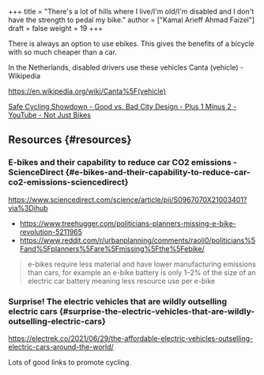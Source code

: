 +++
title = "There's a lot of hills where I live/I'm old/I'm disabled and I don't have the strength to pedal my bike."
author = ["Kamal Arieff Ahmad Faizel"]
draft = false
weight = 19
+++

There is always an option to use ebikes. This gives the benefits of a bicycle with so much cheaper than a car.

In the Netherlands, disabled drivers use these vehicles Canta (vehicle) - Wikipedia

<https://en.wikipedia.org/wiki/Canta%5F(vehicle)>

[Safe Cycling Showdown - Good vs. Bad City Design - Plus 1 Minus 2 - YouTube - Not Just Bikes](https://youtu.be/M8F5hXqS-Ac?t=75)


## Resources {#resources}


### E-bikes and their capability to reduce car CO2 emissions - ScienceDirect {#e-bikes-and-their-capability-to-reduce-car-co2-emissions-sciencedirect}

<https://www.sciencedirect.com/science/article/pii/S0967070X21003401?via%3Dihub>

-   <https://www.treehugger.com/politicians-planners-missing-e-bike-revolution-5211965>
-   <https://www.reddit.com/r/urbanplanning/comments/raoli0/politicians%5Fand%5Fplanners%5Fare%5Fmissing%5Fthe%5Febike/>

> e-bikes require less material and have lower manufacturing emissions than cars, for example an e-bike battery is only 1–2% of the size of an electric car battery meaning less resource use per e-bike


### Surprise! The electric vehicles that are wildly outselling electric cars {#surprise-the-electric-vehicles-that-are-wildly-outselling-electric-cars}

<https://electrek.co/2021/06/29/the-affordable-electric-vehicles-outselling-electric-cars-around-the-world/>

Lots of good links to promote cycling.
